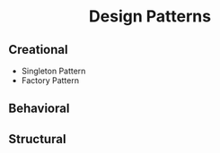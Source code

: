 <h1 align="center">Design Patterns</h1>

## Creational
- Singleton Pattern
- Factory Pattern

## Behavioral

## Structural
